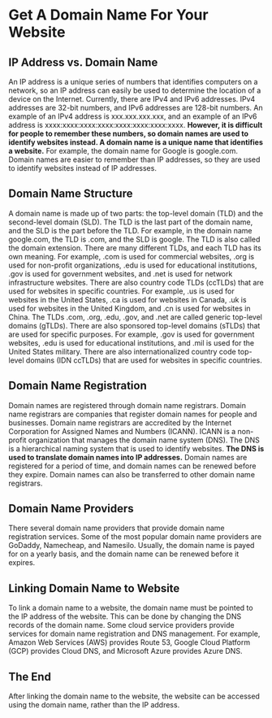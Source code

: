 # Get A Domain Name For Your Website

## IP Address vs. Domain Name

An IP address is a unique series of numbers that identifies computers on a network, so an IP address can easily be used to determine the location of a device on the Internet. Currently, there are IPv4 and IPv6 addresses. IPv4 addresses are 32-bit numbers, and IPv6 addresses are 128-bit numbers. An example of an IPv4 address is xxx.xxx.xxx.xxx, and an example of an IPv6 address is xxxx:xxxx:xxxx:xxxx:xxxx:xxxx:xxxx:xxxx. **However, it is difficult for people to remember these numbers, so domain names are used to identify websites instead. A domain name is a unique name that identifies a website.** For example, the domain name for Google is google.com. Domain names are easier to remember than IP addresses, so they are used to identify websites instead of IP addresses.

## Domain Name Structure

A domain name is made up of two parts: the top-level domain (TLD) and the second-level domain (SLD). The TLD is the last part of the domain name, and the SLD is the part before the TLD. For example, in the domain name google.com, the TLD is .com, and the SLD is google. The TLD is also called the domain extension. There are many different TLDs, and each TLD has its own meaning. For example, .com is used for commercial websites, .org is used for non-profit organizations, .edu is used for educational institutions, .gov is used for government websites, and .net is used for network infrastructure websites. There are also country code TLDs (ccTLDs) that are used for websites in specific countries. For example, .us is used for websites in the United States, .ca is used for websites in Canada, .uk is used for websites in the United Kingdom, and .cn is used for websites in China. The TLDs .com, .org, .edu, .gov, and .net are called generic top-level domains (gTLDs). There are also sponsored top-level domains (sTLDs) that are used for specific purposes. For example, .gov is used for government websites, .edu is used for educational institutions, and .mil is used for the United States military. There are also internationalized country code top-level domains (IDN ccTLDs) that are used for websites in specific countries.

## Domain Name Registration

Domain names are registered through domain name registrars. Domain name registrars are companies that register domain names for people and businesses. Domain name registrars are accredited by the Internet Corporation for Assigned Names and Numbers (ICANN). ICANN is a non-profit organization that manages the domain name system (DNS). The DNS is a hierarchical naming system that is used to identify websites. **The DNS is used to translate domain names into IP addresses.** Domain names are registered for a period of time, and domain names can be renewed before they expire. Domain names can also be transferred to other domain name registrars. 

## Domain Name Providers

There several domain name providers that provide domain name registration services. Some of the most popular domain name providers are GoDaddy, Namecheap, and Namesilo. Usually, the domain name is payed for on a yearly basis, and the domain name can be renewed before it expires. 

## Linking Domain Name to Website

To link a domain name to a website, the domain name must be pointed to the IP address of the website. This can be done by changing the DNS records of the domain name. Some cloud service providers provide services for domain name registration and DNS management. For example, Amazon Web Services (AWS) provides Route 53, Google Cloud Platform (GCP) provides Cloud DNS, and Microsoft Azure provides Azure DNS.

## The End

After linking the domain name to the website, the website can be accessed using the domain name, rather than the IP address. 
